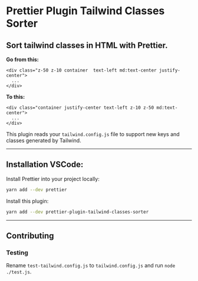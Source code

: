 # Prettier Plugin Tailwind Classes Sorter

## Sort tailwind classes in HTML with Prettier.

**Go from this:**

```
<div class="z-50 z-10 container  text-left md:text-center justify-center">
  ...
</div>
```

**To this:**

```
<div class="container justify-center text-left z-10 z-50 md:text-center">
  ...
</div>
```

This plugin reads your `tailwind.config.js` file to support new keys and classes generated by Tailwind.

---

## Installation VSCode:

Install Prettier into your project locally:

```bash
yarn add --dev prettier
```

Install this plugin:

```bash
yarn add --dev prettier-plugin-tailwind-classes-sorter
```

---

## Contributing

### Testing

Rename `test-tailwind.config.js` to `tailwind.config.js` and run `node ./test.js`.
